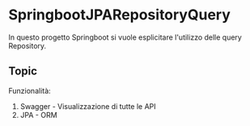 # SpringbootJPARepositoryQuery
In questo progetto Springboot si vuole esplicitare l'utilizzo delle query Repository.

## Topic
Funzionalità:
1. Swagger - Visualizzazione di tutte le API
2. JPA - ORM